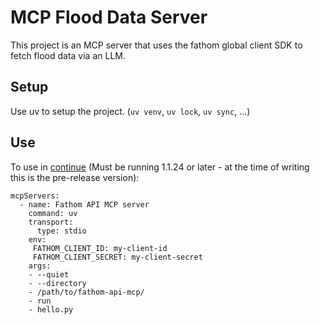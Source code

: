 # MCP Flood Data Server

This project is an MCP server that uses the fathom global client SDK to fetch flood data via an LLM.

## Setup

Use uv to setup the project. (`uv venv`, `uv lock`, `uv sync`, ...)

## Use

To use in [continue](https://docs.continue.dev/customize/deep-dives/mcp) (Must be running 1.1.24 or later - at the time of writing this is the pre-release version):

```
mcpServers:
  - name: Fathom API MCP server
    command: uv
    transport:
      type: stdio
    env:
     FATHOM_CLIENT_ID: my-client-id
     FATHOM_CLIENT_SECRET: my-client-secret
    args:
    - --quiet
    - --directory
    - /path/to/fathom-api-mcp/
    - run
    - hello.py
```
